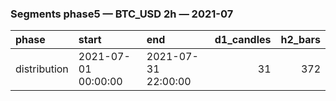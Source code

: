 ### Segments phase5 — BTC_USD 2h — 2021-07

| phase        | start               | end                 |   d1_candles |   h2_bars |
|:-------------|:--------------------|:--------------------|-------------:|----------:|
| distribution | 2021-07-01 00:00:00 | 2021-07-31 22:00:00 |           31 |       372 |